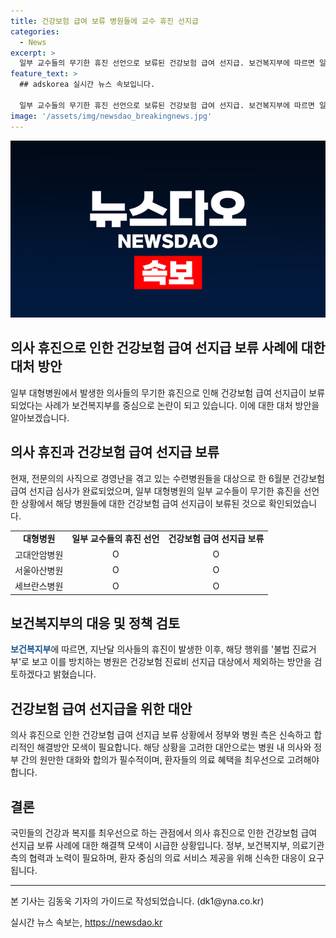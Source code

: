 ```yaml
---
title: 건강보험 급여 보류 병원들에 교수 휴진 선지급
categories:
  - News
excerpt: >
  일부 교수들의 무기한 휴진 선언으로 보류된 건강보험 급여 선지급. 보건복지부에 따르면 일부 수련병원들의 건보 급여 선지급 심사가 마무리되었는데, 해당 병원 소속 교수들의 휴진 선언에 따라 보류됐음. 정부는 이를 불법 진료거부로 보고, 방치하는 병원은 건보 진료비 선지급 대상에서 제외할 방안 검토 중.
feature_text: >
  ## adskorea 실시간 뉴스 속보입니다.

  일부 교수들의 무기한 휴진 선언으로 보류된 건강보험 급여 선지급. 보건복지부에 따르면 일부 수련병원들의 건보 급여 선지급 심사가 마무리되었는데, 해당 병원 소속 교수들의 휴진 선언에 따라 보류됐음. 정부는 이를 불법 진료거부로 보고, 방치하는 병원은 건보 진료비 선지급 대상에서 제외할 방안 검토 중.
image: '/assets/img/newsdao_breakingnews.jpg'
---
```


<p><img src="/assets/img/newsdao_breakingnews.jpg" alt="adskorea 속보" /></p>

<h2>의사 휴진으로 인한 건강보험 급여 선지급 보류 사례에 대한 대처 방안</h2>

<p data-ke-size="size16">일부 대형병원에서 발생한 의사들의 무기한 휴진으로 인해 건강보험 급여 선지급이 보류되었다는 사례가 보건복지부를 중심으로 논란이 되고 있습니다. 이에 대한 대처 방안을 알아보겠습니다.</p>

<h2 data-ke-size="size26">의사 휴진과 건강보험 급여 선지급 보류</h2>

<p data-ke-size="size16">현재, 전문의의 사직으로 경영난을 겪고 있는 수련병원들을 대상으로 한 6월분 건강보험 급여 선지급 심사가 완료되었으며, 일부 대형병원의 일부 교수들이 무기한 휴진을 선언한 상황에서 해당 병원들에 대한 건강보험 급여 선지급이 보류된 것으로 확인되었습니다.</p>

<table>
  <tr>
    <td style="text-align: center; height: 17px;"><b>대형병원</b></td>
    <td style="text-align: center; height: 17px;"><b>일부 교수들의 휴진 선언</b></td>
    <td style="text-align: center; height: 17px;"><b>건강보험 급여 선지급 보류</b></td>
  </tr>
  <tr>
    <td style="text-align: center; height: 17px;">고대안암병원</td>
    <td style="text-align: center; height: 17px;">O</td>
    <td style="text-align: center; height: 17px;">O</td>
  </tr>
  <tr>
    <td style="text-align: center; height: 17px;">서울아산병원</td>
    <td style="text-align: center; height:17px;">O</td>
    <td style="text-align: center; height: 17px;">O</td>
  </tr>
  <tr>
    <td style="text-align: center; height: 17px;">세브란스병원</td>
    <td style="text-align: center; height: 17px;">O</td>
    <td style="text-align: center; height: 17px;">O</td>
  </tr>
</table>

<h2 data-ke-size="size26">보건복지부의 대응 및 정책 검토</h2>

<p data-ke-size="size16"><b><span style="color: #1a5490;">보건복지부</span></b>에 따르면, 지난달 의사들의 휴진이 발생한 이후, 해당 행위를 '불법 진료거부'로 보고 이를 방치하는 병원은 건강보험 진료비 선지급 대상에서 제외하는 방안을 검토하겠다고 밝혔습니다.</p>

<h2 data-ke-size="size26">건강보험 급여 선지급을 위한 대안</h2>

<p data-ke-size="size16">의사 휴진으로 인한 건강보험 급여 선지급 보류 상황에서 정부와 병원 측은 신속하고 합리적인 해결방안 모색이 필요합니다. 해당 상황을 고려한 대안으로는 병원 내 의사와 정부 간의 원만한 대화와 합의가 필수적이며, 환자들의 의료 혜택을 최우선으로 고려해야 합니다.</p>

<h2 data-ke-size="size26">결론</h2>

<p data-ke-size="size16">국민들의 건강과 복지를 최우선으로 하는 관점에서 의사 휴진으로 인한 건강보험 급여 선지급 보류 사례에 대한 해결책 모색이 시급한 상황입니다. 정부, 보건복지부, 의료기관 측의 협력과 노력이 필요하며, 환자 중심의 의료 서비스 제공을 위해 신속한 대응이 요구됩니다.</p>

<hr>

<p data-ke-size="size16">본 기사는 김동욱 기자의 가이드로 작성되었습니다. (dk1@yna.co.kr)</p>
실시간 뉴스 속보는, <a href="https://newsdao.kr" rel="dofollow">https://newsdao.kr</a>



